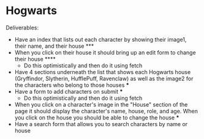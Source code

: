 # Hogwarts

Deliverables:

- Have an index that lists out each character by showing their image1, their name, and their house \*\*\*
- When you click on their house it should bring up an edit form to change their house \*\*\*\*
  - Do this optimistically and then do it using fetch
- Have 4 sections underneath the list that shows each Hogwarts house (Gryffindor, Slytherin, HufflePuff, Ravenclaw) as well as the image2 for the characters who belong to those houses **\***
- Have a form to add characters on submit **\***
  - Do this optimistically and then do it using fetch
- When you click on a character's image in the "House" section of the page it should display the character's name, house, role, and age. When you click on the house you should be able to change the house **\***
- Have a search form that allows you to search characters by name or house
